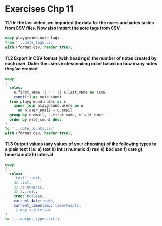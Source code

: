 # Exercises Chp 11

#### 11.1 In the last video, we imported the data for the users and notes tables from CSV files. Now also import the note tags from CSV.

```sql
copy playground.note_tags
from '...note_tags.csv'
with (format csv, header true);
```

#### 11.2 Export in CSV format (with headings) the number of notes created by each user. Order the users in descending order based on how many notes they've created.

```sql
copy
(
  select
    u.first_name || ' ' || u.last_name as name,
    count(*) as note_count
  from playground.notes as n
    inner join playground.users as u
      on n.user_email = u.email
  group by u.email, u.first_name, u.last_name
  order by note_count desc
)
to '...note_counts.csv'
with (format csv, header true);
```

#### 11.3 Output values (any values of your choosing) of the following types to a plain text file: a) text b) int c) numeric d) real e) boolean f) date g) timestamptz h) interval

```sql
copy
(
  select
    'test'::text,
    33::int,
    33.3::numeric,
    33.3::real,
    true::boolean,
    current_date::date,
    current_timestamp::timestamptz,
    '1 day'::interval
)
to '...output_types.txt';
```

#### 



```sql

```

#### 



```sql

```

#### 



```sql

```

#### 



```sql

```

#### 



```sql

```

#### 



```sql

```

#### 



```sql

```

#### 



```sql

```

#### 



```sql

```

#### 



```sql

```

#### 



```sql

```
